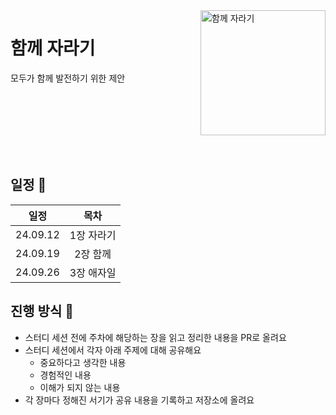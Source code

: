 <img src="https://github.com/user-attachments/assets/82620c7f-0232-450a-929a-9629eefdd87c" alt="함께 자라기" align="right" width="200" />

# 함께 자라기

모두가 함께 발전하기 위한 제안

<br />
<br />
<br />
<br />
<br />
<br />

## 일정 📅

|   일정   |    목차    |
| :------: | :--------: |
| 24.09.12 | 1장 자라기 |
| 24.09.19 |  2장 함께  |
| 24.09.26 | 3장 애자일 |

## 진행 방식 🌌

* 스터디 세션 전에 주차에 해당하는 장을 읽고 정리한 내용을 PR로 올려요
* 스터디 세션에서 각자 아래 주제에 대해 공유해요
  + 중요하다고 생각한 내용
  + 경험적인 내용
  + 이해가 되지 않는 내용
* 각 장마다 정해진 서기가 공유 내용을 기록하고 저장소에 올려요
